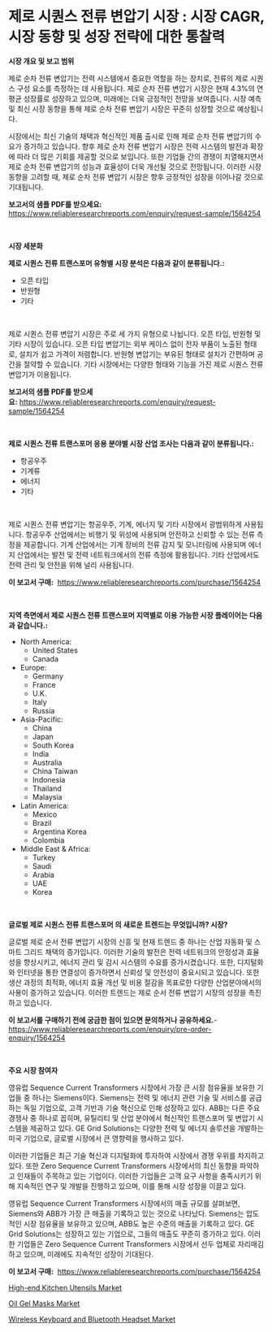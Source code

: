 <p><h1>제로 시퀀스 전류 변압기 시장 : 시장 CAGR, 시장 동향 및 성장 전략에 대한 통찰력</h1></p><p><strong>시장 개요 및 보고 범위</strong></p>
<p><p>제로 순차 전류 변압기는 전력 시스템에서 중요한 역할을 하는 장치로, 전류의 제로 시퀀스 구성 요소를 측정하는 데 사용됩니다. 제로 순차 전류 변압기 시장은 현재 4.3%의 연평균 성장률로 성장하고 있으며, 미래에는 더욱 긍정적인 전망을 보여줍니다. 시장 예측 및 최신 시장 동향을 통해 제로 순차 전류 변압기 시장은 꾸준히 성장할 것으로 예상됩니다.</p><p>시장에서는 최신 기술의 채택과 혁신적인 제품 출시로 인해 제로 순차 전류 변압기의 수요가 증가하고 있습니다. 향후 제로 순차 전류 변압기 시장은 전력 시스템의 발전과 확장에 따라 더 많은 기회를 제공할 것으로 보입니다. 또한 기업들 간의 경쟁이 치열해지면서 제로 순차 전류 변압기의 성능과 효율성이 더욱 개선될 것으로 전망됩니다. 이러한 시장 동향을 고려할 때, 제로 순차 전류 변압기 시장은 향후 긍정적인 성장을 이어나갈 것으로 기대됩니다.</p></p>
<p><strong>보고서의 샘플 PDF를 받으세요:</strong> <a href="https://www.reliableresearchreports.com/enquiry/request-sample/1564254">https://www.reliableresearchreports.com/enquiry/request-sample/1564254</a></p>
<p>&nbsp;</p>
<p><strong>시장 세분화</strong></p>
<p><strong>제로 시퀀스 전류 트랜스포머 유형별 시장 분석은 다음과 같이 분류됩니다.:</strong></p>
<p><ul><li>오픈 타입</li><li>반원형</li><li>기타</li></ul></p>
<p>&nbsp;</p>
<p><p>제로 시퀀스 전류 변압기 시장은 주로 세 가지 유형으로 나뉩니다. 오픈 타입, 반원형 및 기타 시장이 있습니다. 오픈 타입 변압기는 외부 케이스 없이 전자 부품이 노출된 형태로, 설치가 쉽고 가격이 저렴합니다. 반원형 변압기는 부유된 형태로 설치가 간편하며 공간을 절약할 수 있습니다. 기타 시장에서는 다양한 형태와 기능을 가진 제로 시퀀스 전류 변압기가 이용됩니다.</p></p>
<p><strong>보고서의 샘플 PDF를 받으세요:</strong>&nbsp;<a href="https://www.reliableresearchreports.com/enquiry/request-sample/1564254">https://www.reliableresearchreports.com/enquiry/request-sample/1564254</a></p>
<p>&nbsp;</p>
<p><strong> 제로 시퀀스 전류 트랜스포머 응용 분야별 시장 산업 조사는 다음과 같이 분류됩니다.:</strong></p>
<p><ul><li>항공우주</li><li>기계류</li><li>에너지</li><li>기타</li></ul></p>
<p>&nbsp;</p>
<p><p>제로 시퀀스 전류 변압기는 항공우주, 기계, 에너지 및 기타 시장에서 광범위하게 사용됩니다. 항공우주 산업에서는 비행기 및 위성에 사용되며 안전하고 신뢰할 수 있는 전류 측정을 제공합니다. 기계 산업에서는 기계 장비의 전류 감지 및 모니터링에 사용되며 에너지 산업에서는 발전 및 전력 네트워크에서의 전류 측정에 활용됩니다. 기타 산업에서도 전력 관리 및 안전을 위해 널리 사용됩니다.</p></p>
<p><strong>이 보고서 구매:</strong>&nbsp; <a href="https://www.reliableresearchreports.com/purchase/1564254">https://www.reliableresearchreports.com/purchase/1564254</a></p>
<p>&nbsp;</p>
<p><strong>지역 측면에서 제로 시퀀스 전류 트랜스포머 지역별로 이용 가능한 시장 플레이어는 다음과 같습니다.:</strong></p>
<p><ul>
    <li>
        North America:
        <ul>
            <li>United States</li>
            <li>Canada</li>
        </ul>
    </li>
    <li>
        Europe:
        <ul>
            <li>Germany</li>
            <li>France</li>
            <li>U.K.</li>
            <li>Italy</li>
            <li>Russia</li>
        </ul>
    </li>
    <li>
        Asia-Pacific:
        <ul>
            <li>China</li>
            <li>Japan</li>
            <li>South Korea</li>
            <li>India</li>
            <li>Australia</li>
            <li>China Taiwan</li>
            <li>Indonesia</li>
            <li>Thailand</li>
            <li>Malaysia</li>
        </ul>
    </li>
    <li>
        Latin America:
        <ul>
            <li>Mexico</li>
            <li>Brazil</li>
            <li>Argentina Korea</li>
            <li>Colombia</li>
        </ul>
    </li>
    <li>
        Middle East & Africa:
        <ul>
            <li>Turkey</li>
            <li>Saudi</li>
            <li>Arabia</li>
            <li>UAE</li>
            <li>Korea</li>
        </ul>
    </li>
    </ul></p>
<p>&nbsp;</p>
<p><strong>글로벌 제로 시퀀스 전류 트랜스포머 의 새로운 트렌드는 무엇입니까? 시장?</strong></p>
<p><p>글로벌 제로 순서 전류 변압기 시장의 신흥 및 현재 트렌드 중 하나는 산업 자동화 및 스마트 그리드 채택의 증가입니다. 이러한 기술의 발전은 전력 네트워크의 안정성과 효율성을 향상시키고, 에너지 관리 및 감시 시스템의 수요를 증가시켰습니다. 또한, 디지털화와 인터넷을 통한 연결성이 증가하면서 신뢰성 및 안전성이 중요시되고 있습니다. 또한 생산 과정의 최적화, 에너지 효율 개선 및 비용 절감을 목표로한 다양한 산업분야에서의 사용이 증가하고 있습니다. 이러한 트렌드는 제로 순서 전류 변압기 시장의 성장을 촉진하고 있습니다.</p></p>
<p><strong>이 보고서를 구매하기 전에 궁금한 점이 있으면 문의하거나 공유하세요.</strong>- <a href="https://www.reliableresearchreports.com/enquiry/pre-order-enquiry/1564254">https://www.reliableresearchreports.com/enquiry/pre-order-enquiry/1564254</a></p>
<p>&nbsp;</p>
<p><strong>주요 시장 참여자</strong></p>
<p><p>영유럽 Sequence Current Transformers 시장에서 가장 큰 시장 점유율을 보유한 기업들 중 하나는 Siemens이다. Siemens는 전력 및 에너지 관련 기술 및 서비스를 공급하는 독일 기업으로, 고객 기반과 기술 혁신으로 인해 성장하고 있다. ABB는 다른 주요 경쟁사 중 하나로 꼽히며, 유틸리티 및 산업 분야에서 혁신적인 트랜스포머 및 변압기 시스템을 제공하고 있다. GE Grid Solutions는 다양한 전력 및 에너지 솔루션을 개발하는 미국 기업으로, 글로벌 시장에서 큰 영향력을 행사하고 있다.</p><p>이러한 기업들은 최근 기술 혁신과 디지털화에 투자하여 시장에서 경쟁 우위를 차지하고 있다. 또한 Zero Sequence Current Transformers 시장에서의 최신 동향을 파악하고 인재들이 주목하고 있는 기업이다. 이러한 기업들은 고객 요구 사항을 충족시키기 위해 지속적인 연구 및 개발을 진행하고 있으며, 이를 통해 시장 성장을 이끌고 있다.</p><p>영유럽 Sequence Current Transformers 시장에서의 매출 규모를 살펴보면, Siemens와 ABB가 가장 큰 매출을 기록하고 있는 것으로 나타났다. Siemens는 압도적인 시장 점유율을 보유하고 있으며, ABB도 높은 수준의 매출을 기록하고 있다. GE Grid Solutions는 성장하고 있는 기업으로, 그들의 매출도 꾸준히 증가하고 있다. 이러한 기업들은 Zero Sequence Current Transformers 시장에서 선두 업체로 자리매김하고 있으며, 미래에도 지속적인 성장이 기대된다.</p></p>
<p><strong>이 보고서 구매:</strong>&nbsp;&nbsp;<a href="https://www.reliableresearchreports.com/purchase/1564254">https://www.reliableresearchreports.com/purchase/1564254</a></p>
<p><p><a href="https://github.com/globismark/Market-Research-Report-List-2/blob/main/high-end-kitchen-utensils-market.md">High-end Kitchen Utensils Market</a></p><p><a href="https://github.com/timeliteaut/Market-Research-Report-List-1/blob/main/oil-gel-masks-market.md">Oil Gel Masks Market</a></p><p><a href="https://github.com/bobicer/Market-Research-Report-List-2/blob/main/wireless-keyboard-and-bluetooth-headset-market.md">Wireless Keyboard and Bluetooth Headset Market</a></p></p>
